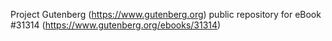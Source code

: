 Project Gutenberg (https://www.gutenberg.org) public repository for eBook #31314 (https://www.gutenberg.org/ebooks/31314)
